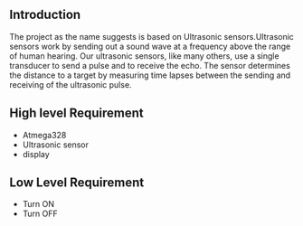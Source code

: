 ## Introduction
The project as the name suggests is based on Ultrasonic sensors.Ultrasonic sensors work by sending out a sound wave at a frequency above the range of human hearing. Our ultrasonic sensors, like many others, use a single transducer to send a pulse and to receive the echo. The sensor determines the distance to a target by measuring time lapses between the sending and receiving of the ultrasonic pulse.

## High level Requirement
* Atmega328
* Ultrasonic sensor
* display

## Low Level Requirement
* Turn ON
* Turn OFF